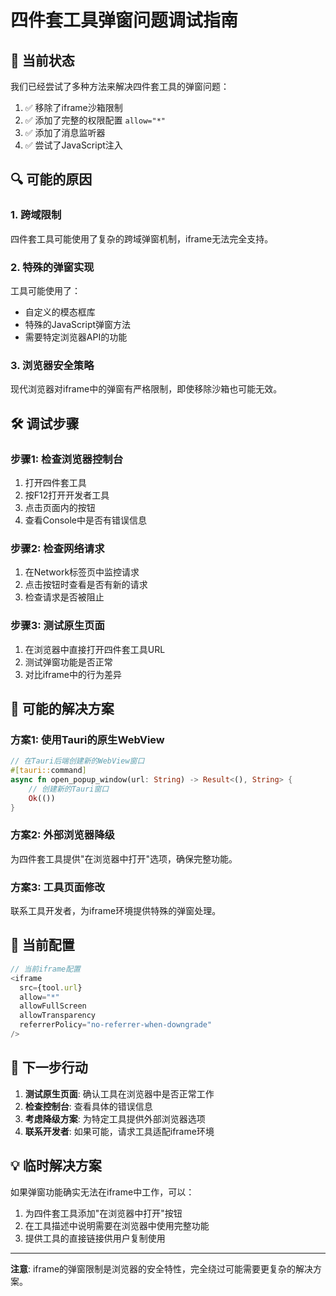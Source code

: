 # 四件套工具弹窗问题调试指南

## 🎯 当前状态

我们已经尝试了多种方法来解决四件套工具的弹窗问题：

1. ✅ 移除了iframe沙箱限制
2. ✅ 添加了完整的权限配置 `allow="*"`
3. ✅ 添加了消息监听器
4. ✅ 尝试了JavaScript注入

## 🔍 可能的原因

### 1. 跨域限制
四件套工具可能使用了复杂的跨域弹窗机制，iframe无法完全支持。

### 2. 特殊的弹窗实现
工具可能使用了：
- 自定义的模态框库
- 特殊的JavaScript弹窗方法
- 需要特定浏览器API的功能

### 3. 浏览器安全策略
现代浏览器对iframe中的弹窗有严格限制，即使移除沙箱也可能无效。

## 🛠️ 调试步骤

### 步骤1: 检查浏览器控制台
1. 打开四件套工具
2. 按F12打开开发者工具
3. 点击页面内的按钮
4. 查看Console中是否有错误信息

### 步骤2: 检查网络请求
1. 在Network标签页中监控请求
2. 点击按钮时查看是否有新的请求
3. 检查请求是否被阻止

### 步骤3: 测试原生页面
1. 在浏览器中直接打开四件套工具URL
2. 测试弹窗功能是否正常
3. 对比iframe中的行为差异

## 🔧 可能的解决方案

### 方案1: 使用Tauri的原生WebView
```rust
// 在Tauri后端创建新的WebView窗口
#[tauri::command]
async fn open_popup_window(url: String) -> Result<(), String> {
    // 创建新的Tauri窗口
    Ok(())
}
```

### 方案2: 外部浏览器降级
为四件套工具提供"在浏览器中打开"选项，确保完整功能。

### 方案3: 工具页面修改
联系工具开发者，为iframe环境提供特殊的弹窗处理。

## 📝 当前配置

```typescript
// 当前iframe配置
<iframe
  src={tool.url}
  allow="*"
  allowFullScreen
  allowTransparency
  referrerPolicy="no-referrer-when-downgrade"
/>
```

## 🎯 下一步行动

1. **测试原生页面**: 确认工具在浏览器中是否正常工作
2. **检查控制台**: 查看具体的错误信息
3. **考虑降级方案**: 为特定工具提供外部浏览器选项
4. **联系开发者**: 如果可能，请求工具适配iframe环境

## 💡 临时解决方案

如果弹窗功能确实无法在iframe中工作，可以：
1. 为四件套工具添加"在浏览器中打开"按钮
2. 在工具描述中说明需要在浏览器中使用完整功能
3. 提供工具的直接链接供用户复制使用

---

**注意**: iframe的弹窗限制是浏览器的安全特性，完全绕过可能需要更复杂的解决方案。
